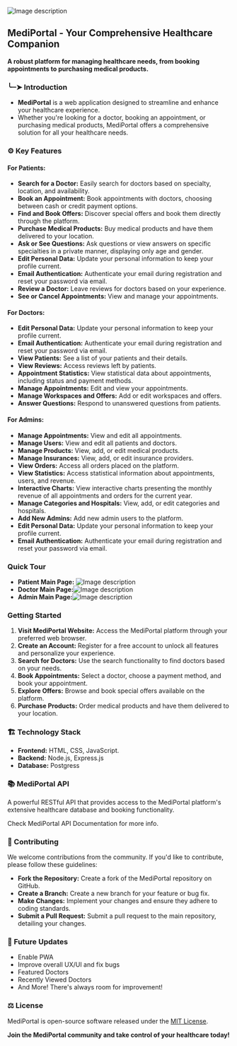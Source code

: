 ![Image description](https://res.cloudinary.com/dhrdefqza/image/upload/v1736078039/l8zzwb6osatjmy1chalc.png)
## **MediPortal - Your Comprehensive Healthcare Companion**

**A robust platform for managing healthcare needs, from booking appointments to purchasing medical products.**

### ╰┈➤ Introduction

* **MediPortal** is a web application designed to streamline and enhance your healthcare experience.
* Whether you're looking for a doctor, booking an appointment, or purchasing medical products, MediPortal offers a comprehensive solution for all your healthcare needs.

### ⚙️ Key Features

#### For Patients:
* **Search for a Doctor:** Easily search for doctors based on specialty, location, and availability.
* **Book an Appointment:** Book appointments with doctors, choosing between cash or credit payment options.
* **Find and Book Offers:** Discover special offers and book them directly through the platform.
* **Purchase Medical Products:** Buy medical products and have them delivered to your location.
* **Ask or See Questions:** Ask questions or view answers on specific specialties in a private manner, displaying only age and gender.
* **Edit Personal Data:** Update your personal information to keep your profile current.
* **Email Authentication:** Authenticate your email during registration and reset your password via email.
* **Review a Doctor:** Leave reviews for doctors based on your experience.
* **See or Cancel Appointments:** View and manage your appointments.

#### For Doctors:
* **Edit Personal Data:** Update your personal information to keep your profile current.
* **Email Authentication:** Authenticate your email during registration and reset your password via email.
* **View Patients:** See a list of your patients and their details.
* **View Reviews:** Access reviews left by patients.
* **Appointment Statistics:** View statistical data about appointments, including status and payment methods.
* **Manage Appointments:** Edit and view your appointments.
* **Manage Workspaces and Offers:** Add or edit workspaces and offers.
* **Answer Questions:** Respond to unanswered questions from patients.

#### For Admins:
* **Manage Appointments:** View and edit all appointments.
* **Manage Users:** View and edit all patients and doctors.
* **Manage Products:** View, add, or edit medical products.
* **Manage Insurances:** View, add, or edit insurance providers.
* **View Orders:** Access all orders placed on the platform.
* **View Statistics:** Access statistical information about appointments, users, and revenue.
* **Interactive Charts:** View interactive charts presenting the monthly revenue of all appointments and orders for the current year.
* **Manage Categories and Hospitals:** View, add, or edit categories and hospitals.
* **Add New Admins:** Add new admin users to the platform.
* **Edit Personal Data:** Update your personal information to keep your profile current.
* **Email Authentication:** Authenticate your email during registration and reset your password via email.

### Quick Tour
* **Patient Main Page:** ![Image description](https://res.cloudinary.com/dhrdefqza/image/upload/v1736078250/sf3dnpdmnmiutue5co86.png)
* **Doctor Main Page:**![Image description](https://res.cloudinary.com/dhrdefqza/image/upload/v1736078397/alavj3fpxjqnjgxis5fr.png)
* **Admin Main Page:**![Image description](https://res.cloudinary.com/dhrdefqza/image/upload/v1736078695/f5cjmwusnlkgj23yn6ci.png)

### Getting Started

1. **Visit MediPortal Website:** Access the MediPortal platform through your preferred web browser.
2. **Create an Account:** Register for a free account to unlock all features and personalize your experience.
3. **Search for Doctors:** Use the search functionality to find doctors based on your needs.
4. **Book Appointments:** Select a doctor, choose a payment method, and book your appointment.
5. **Explore Offers:** Browse and book special offers available on the platform.
6. **Purchase Products:** Order medical products and have them delivered to your location.

### 🏗️ Technology Stack 

* **Frontend:** HTML, CSS, JavaScript.
* **Backend:** Node.js, Express.js
* **Database:** Postgress

### 📚 MediPortal API 
A powerful RESTful API that provides access to the MediPortal platform's extensive healthcare database and booking functionality.

Check MediPortal API Documentation for more info.

### 🤝 Contributing

We welcome contributions from the community. If you'd like to contribute, please follow these guidelines:

* **Fork the Repository:** Create a fork of the MediPortal repository on GitHub.
* **Create a Branch:** Create a new branch for your feature or bug fix.
* **Make Changes:** Implement your changes and ensure they adhere to coding standards.
* **Submit a Pull Request:** Submit a pull request to the main repository, detailing your changes.

### 🚀 Future Updates
* Enable PWA
* Improve overall UX/UI and fix bugs
* Featured Doctors
* Recently Viewed Doctors
* And More! There's always room for improvement!

### ⚖️ License

MediPortal is open-source software released under the [MIT License](https://opensource.org/licenses/MIT).

**Join the MediPortal community and take control of your healthcare today!**
